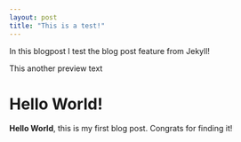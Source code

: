```yaml
---
layout: post
title: "This is a test!"
---
```


In this blogpost I test the blog post feature from Jekyll!

This another preview text
<!--preview-->

# Hello World!

**Hello World**, this is my first blog post. 
Congrats for finding it!